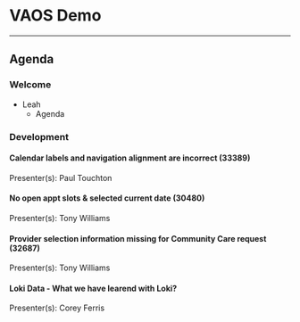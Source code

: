 # VAOS Demo

---

## Agenda

### Welcome

- Leah 
  - Agenda

### Development

#### Calendar labels and navigation alignment are incorrect (33389)  
  Presenter(s): Paul Touchton
 
#### No open appt slots & selected current date (30480)   
  Presenter(s): Tony Williams 

#### Provider selection information missing for Community Care request (32687)  
  Presenter(s): Tony Williams
 
#### Loki Data - What we have learend with Loki? 
  Presenter(s): Corey Ferris 





